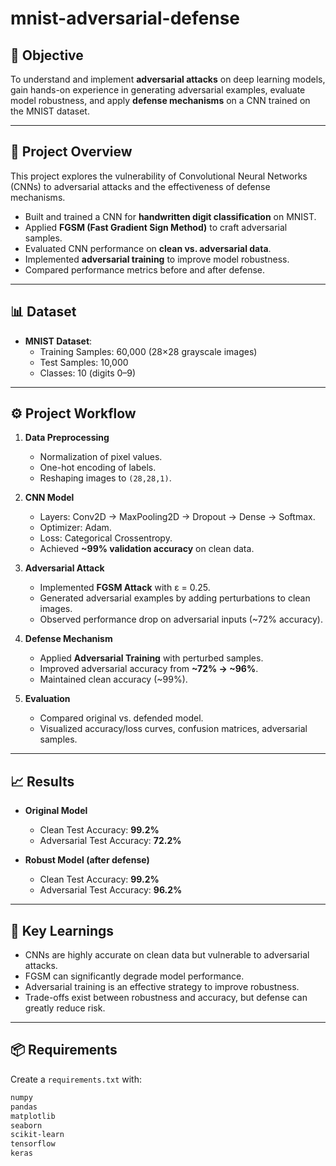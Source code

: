 # mnist-adversarial-defense

## 📌 Objective
To understand and implement **adversarial attacks** on deep learning models, gain hands-on experience in generating adversarial examples, evaluate model robustness, and apply **defense mechanisms** on a CNN trained on the MNIST dataset.

---

## 📂 Project Overview
This project explores the vulnerability of Convolutional Neural Networks (CNNs) to adversarial attacks and the effectiveness of defense mechanisms.  
- Built and trained a CNN for **handwritten digit classification** on MNIST.  
- Applied **FGSM (Fast Gradient Sign Method)** to craft adversarial samples.  
- Evaluated CNN performance on **clean vs. adversarial data**.  
- Implemented **adversarial training** to improve model robustness.  
- Compared performance metrics before and after defense.  

---

## 📊 Dataset
- **MNIST Dataset**:  
  - Training Samples: 60,000 (28×28 grayscale images)  
  - Test Samples: 10,000  
  - Classes: 10 (digits 0–9)  

---

## ⚙️ Project Workflow
1. **Data Preprocessing**
   - Normalization of pixel values.
   - One-hot encoding of labels.
   - Reshaping images to `(28,28,1)`.

2. **CNN Model**
   - Layers: Conv2D → MaxPooling2D → Dropout → Dense → Softmax.
   - Optimizer: Adam.
   - Loss: Categorical Crossentropy.
   - Achieved **~99% validation accuracy** on clean data.

3. **Adversarial Attack**
   - Implemented **FGSM Attack** with ε = 0.25.
   - Generated adversarial examples by adding perturbations to clean images.
   - Observed performance drop on adversarial inputs (~72% accuracy).

4. **Defense Mechanism**
   - Applied **Adversarial Training** with perturbed samples.
   - Improved adversarial accuracy from **~72% → ~96%**.
   - Maintained clean accuracy (~99%).

5. **Evaluation**
   - Compared original vs. defended model.
   - Visualized accuracy/loss curves, confusion matrices, adversarial samples.

---

## 📈 Results
- **Original Model**  
  - Clean Test Accuracy: **99.2%**  
  - Adversarial Test Accuracy: **72.2%**  

- **Robust Model (after defense)**  
  - Clean Test Accuracy: **99.2%**  
  - Adversarial Test Accuracy: **96.2%**  

---

## 📌 Key Learnings
- CNNs are highly accurate on clean data but vulnerable to adversarial attacks.  
- FGSM can significantly degrade model performance.  
- Adversarial training is an effective strategy to improve robustness.  
- Trade-offs exist between robustness and accuracy, but defense can greatly reduce risk.  

---

## 📦 Requirements
Create a `requirements.txt` with:
```txt
numpy
pandas
matplotlib
seaborn
scikit-learn
tensorflow
keras
